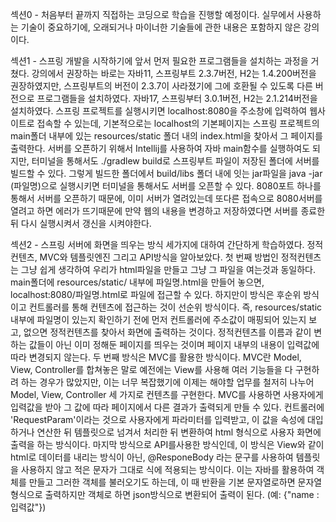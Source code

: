 섹션0 - 처음부터 끝까지 직접하는 코딩으로 학습을 진행할 예정이다. 실무에서 사용하는 기술이 중요하기에, 오래되거나 마이너한 기술들에 관한 내용은 포함하지 않은 강의이다.

섹션1 - 스프링 개발을 시작하기에 앞서 먼저 필요한 프로그램들을 설치하는 과정을 거쳤다. 강의에서 권장하는 바로는 자바11, 스프링부트 2.3.7버전, H2는 1.4.200버전을 권장하였지만, 스프링부트의 버전이 2.3.7이 사라졌기에 그에 호환될 수 있도록 다른 버전으로 프로그램들을 설치하였다. 자바17, 스프링부터 3.0.1버전, H2는 2.1.214버전을 설치하였다. 스프링 프로젝트를 실행시키면 localhost:8080을 주소창에 입력하여 웹사이트로 접속할 수 있는데, 기본적으로는 localhost의 기본페이지는 스프링 프로젝트의 main폴더 내부에 있는 resources/static 폴더 내의 index.html을 찾아서 그 페이지를 출력한다. 서버를 오픈하기 위해서 Intellij를 사용하여 자바 main함수를 실행하여도 되지만, 터미널을 통해서도 ./gradlew build로 스프링부트 파일이 저장된 폴더에 서버를 빌드할 수 있다. 그렇게 빌드한 폴더에서 build/libs 폴더 내에 잇는 jar파일을 java -jar (파일명)으로 실행시키면 터미널을 통해서도 서버를 오픈할 수 있다. 8080포트 하나를 통해서 서버를 오픈하기 때문에, 이미 서버가 열려있는데 또다른 접속으로 8080서버를 열려고 하면 에러가 뜨기때문에 만약 웹의 내용을 변경하고 저장하였다면 서버를 종료한 뒤 다시 실행시켜서 갱신을 시켜야한다.

섹션2 - 스프링 서버에 화면을 띄우는 방식 세가지에 대하여 간단하게 학습하였다. 정적컨텐츠, MVC와 템플릿엔진 그리고 API방식을 알아보았다. 첫 번째 방법인 정적컨텐츠는 그냥 쉽게 생각하여 우리가 html파일을 만들고 그냥 그 파일을 여는것과 동일하다. main폴더에 resources/static/ 내부에 파일명.html을 만들어 놓으면, localhost:8080/파일명.html로 파일에 접근할 수 있다. 하지만이 방식은 후순위 방식이고 컨트롤러를 통해 컨텐츠에 접근하는 것이 선순위 방식이다. 즉, resources/static 내부에 파일명이 있는지 확인하기 전에 먼저 컨트롤러에 주소값이 매핑되어 있는지 보고, 없으면 정적컨텐츠를 찾아서 화면에 출력하는 것이다. 정적컨텐츠를 이름과 같이 변하는 값들이 아닌 이미 정해둔 페이지를 띄우는 것이며 페이지 내부의 내용이 입력값에 따라 변경되지 않는다. 두 번째 방식은 MVC를 활용한 방식이다. MVC란 Model, View, Controller를 합쳐놓은 말로 예전에는 View를 사용해 여러 기능들을 다 구현하려 하는 경우가 많았지만, 이는 너무 복잡했기에 이제는 해야할 업무를 철저히 나누어 Model, View, Controller 세 가지로 컨텐츠를 구현한다. MVC를 사용하면 사용자에게 입력값을 받아 그 값에 따라 페이지에서 다른 결과가 출력되게 만들 수 있다. 컨트롤러에 'RequestParam'이라는 것으로 사용자에게 파라미터를 입력받고, 이 값을 속성에 대입하거나 연산한 뒤 템플릿으로 넘겨서 처리한 뒤 변환하여 html 형식으로 사용자 화면에 출력을 하는 방식이다. 마지막 방식으로 API를사용한 방식인데, 이 방식은 View와 같이 html로 데이터를 내리는 방식이 아닌, @ResponeBody 라는 문구를 사용하여 템플릿을 사용하지 않고 적은 문자가 그대로 식에 적용되는 방식이다. 이는 자바를 활용하여 객체를 만들고 그러한 객체를 불러오기도 하는데, 이 때 반환을 기본 문자열로하면 문자열 형식으로 출력하지만 객체로 하면 json방식으로 변환되어 출력이 된다. (예: {"name : 입력값"})
